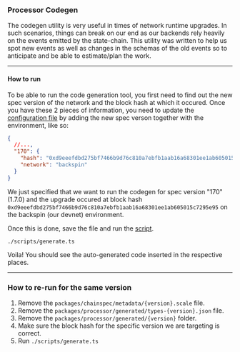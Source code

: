 ### Processor Codegen

The codegen utility is very useful in times of network runtime upgrades.
In such scenarios, things can break on our end as our backends rely heavily on the events
emitted by the state-chain.
This utility was written to help us spot new events as well as changes in the schemas of the old events so to anticipate and be able to estimate/plan the work.

---

#### How to run

To be able to run the code generation tool, you first need to find out the new spec version of the network and the block hash at which it occured. Once you have these 2 pieces of information, you need to update the [configuration file](../chainspec/metadata/specVersion.json) by adding the new spec verson together with the environment, like so:

```json
{
  //...,
  "170": {
    "hash": "0xd9eeefdbd275bf7466b9d76c810a7ebfb1aab16a68301ee1ab605015c7295e95",
    "network": "backspin"
  }
}
```

We just specified that we want to run the codegen for spec version "170" (1.7.0) and the upgrade occured at block hash `0xd9eeefdbd275bf7466b9d76c810a7ebfb1aab16a68301ee1ab605015c7295e95` on the backspin (our devnet) environment.

Once this is done, save the file and run the [script](./scripts/generate.ts).

```
./scripts/generate.ts
```

Voila! You should see the auto-generated code inserted in the respective places.

---

### How to re-run for the same version

1. Remove the `packages/chainspec/metadata/{version}.scale` file.
2. Remove the `packages/processor/generated/types-{version}.json` file.
3. Remove the `packages/processor/generated/{version}` folder.
4. Make sure the block hash for the specific version we are targeting is correct.
5. Run `./scripts/generate.ts`
